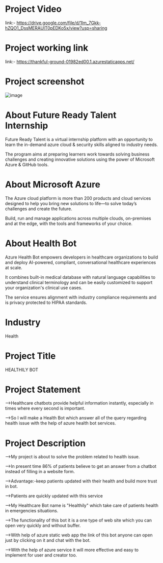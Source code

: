 # Project Video

link:- https://drive.google.com/file/d/1Im_7Gkk-hZQO1_DssMERAUIT0pEDKo5x/view?usp=sharing

# Project working link

link:- https://thankful-ground-01982ed00.1.azurestaticapps.net/

# Project screenshot

![image](https://user-images.githubusercontent.com/108118328/176857612-e956b00a-acf1-438d-8c4c-689d2edf2a64.png)

# About Future Ready Talent Internship

Future Ready Talent is a virtual internship platform with an opportunity to learn the in-demand azure cloud & security skills aligned to industry needs.

The program aims at preparing learners work towards solving business challenges and creating innovative solutions using the power of Microsoft Azure & GitHub tools.

# About Microsoft Azure

The Azure cloud platform is more than 200 products and cloud services designed to help you bring new solutions to life—to solve today’s challenges and create the future. 

Build, run and manage applications across multiple clouds, on-premises and at the edge, with the tools and frameworks of your choice.

# About Health Bot

Azure Health Bot empowers developers in healthcare organizations to build and deploy AI-powered, compliant, conversational healthcare experiences at scale.

It combines built-in medical database with natural language capabilities to understand clinical terminology and can be easily customized to support your organization's clinical use cases. 

The service ensures alignment with industry compliance requirements and is privacy protected to HIPAA standards.


# Industry

Health

# Project Title

HEALTHILY BOT

# Project Statement

-->Healthcare chatbots provide helpful information instantly, especially in times where every second is important. 

-->So I will make a Health Bot which answer all of the query regarding health issue with the help of azure health bot services.


# Project Description

-->My project is about to solve the problem related to health issue.

-->In present time 86% of patients believe to get an answer from a chatbot instead of filling in a website form.

-->Advantage:-keep patients updated with their health and build more trust in bot.

-->Patients are quickly updated with this service 

-->My Healthcare Bot name is "Healthily" which take care of patients health in emergencies situations. 

-->The functionality of this bot it is a one type of web site which you can open very quickly and without buffer. 

-->With help of azure static web app the link of this bot anyone can open just by clicking on it and chat with the bot. 

-->With the help of azure service it will more effective and easy to implement for user and creator too.


